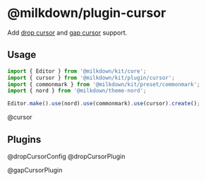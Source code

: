 # @milkdown/plugin-cursor

Add [drop cursor](https://github.com/ProseMirror/prosemirror-dropcursor) and
[gap cursor](https://github.com/ProseMirror/prosemirror-gapcursor) support.

## Usage

```typescript
import { Editor } from '@milkdown/kit/core';
import { cursor } from '@milkdown/kit/plugin/cursor';
import { commonmark } from '@milkdown/kit/preset/commonmark';
import { nord } from '@milkdown/theme-nord';

Editor.make().use(nord).use(commonmark).use(cursor).create();
```

@cursor

## Plugins

@dropCursorConfig
@dropCursorPlugin

@gapCursorPlugin
